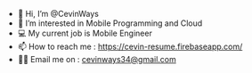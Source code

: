 - 👋 Hi, I’m @CevinWays
- 👀 I’m interested in Mobile Programming and Cloud
- 💻 My current job is Mobile Engineer
- 📫 How to reach me : https://cevin-resume.firebaseapp.com/
- 🤘🏻 Email me on : cevinways34@gmail.com
